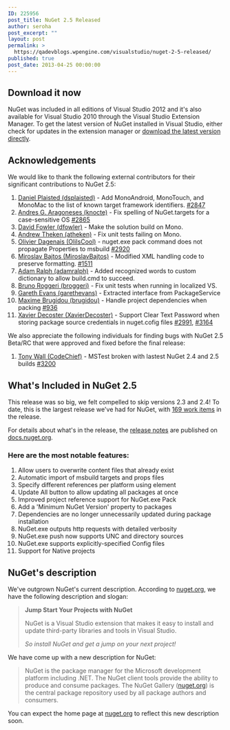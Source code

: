 ```yaml
---
ID: 225956
post_title: NuGet 2.5 Released
author: seroha
post_excerpt: ""
layout: post
permalink: >
  https://qadevblogs.wpengine.com/visualstudio/nuget-2-5-released/
published: true
post_date: 2013-04-25 00:00:00
---
```

## Download it now

NuGet was included in all editions of Visual Studio 2012 and it's also available for Visual Studio 2010 through the Visual Studio Extension Manager. To get the latest version of NuGet installed in Visual Studio, either check for updates in the extension manager or [download the latest version directly][1].

## Acknowledgements

We would like to thank the following external contributors for their significant contributions to NuGet 2.5:

1.  [Daniel Plaisted (dsplaisted)][2] - Add MonoAndroid, MonoTouch, and MonoMac to the list of known target framework identifiers. [#2847][3]
2.  [Andres G. Aragoneses (knocte)][4] - Fix spelling of NuGet.targets for a case-sensitive OS [#2865][5]
3.  [David Fowler (dfowler)][6] - Make the solution build on Mono.
4.  [Andrew Theken (atheken)][7] - Fix unit tests failing on Mono.
5.  [Olivier Dagenais (OliIsCool)][8] - nuget.exe pack command does not propagate Properties to msbuild [#2920][9]
6.  [Miroslav Bajtos (MiroslavBajtos)][10] - Modified XML handling code to preserve formatting. [#1511][11]
7.  [Adam Ralph (adamralph)][12] - Added recognized words to custom dictionary to allow build.cmd to succeed.
8.  [Bruno Roggeri (broggeri)][13] - Fix unit tests when running in localized VS.
9.  [Gareth Evans (garethevans)][14] - Extracted interface from PackageService
10. [Maxime Brugidou (brugidou)][15] - Handle project dependencies when packing [#936][16]
11. [Xavier Decoster (XavierDecoster)][17] - Support Clear Text Password when storing package source credentials in nuget.cofig files [#2991][18], [#3164][19]

We also appreciate the following individuals for finding bugs with NuGet 2.5 Beta/RC that were approved and fixed before the final release:

1.  [Tony Wall (CodeChief)][20] - MSTest broken with lastest NuGet 2.4 and 2.5 builds [#3200][21]

## What's Included in NuGet 2.5

This release was so big, we felt compelled to skip versions 2.3 and 2.4! To date, this is the largest release we've had for NuGet, with [169 work items][22] in the release.

For details about what's in the release, the [release notes][23] are published on [docs.nuget.org][24].

### Here are the most notable features:

1.  Allow users to overwrite content files that already exist
2.  Automatic import of msbuild targets and props files
3.  Specify different references per platform using element
4.  Update All button to allow updating all packages at once
5.  Improved project reference support for NuGet.exe Pack
6.  Add a 'Minimum NuGet Version' property to packages
7.  Dependencies are no longer unnecessarily updated during package installation
8.  NuGet.exe outputs http requests with detailed verbosity
9.  NuGet.exe push now supports UNC and directory sources
10. NuGet.exe supports explicitly-specified Config files
11. Support for Native projects

## NuGet's description

We've outgrown NuGet's current description. According to [nuget.org][25], we have the following description and slogan:

> **Jump Start Your Projects with NuGet**
> 
> NuGet is a Visual Studio extension that makes it easy to install and update third-party libraries and tools in Visual Studio.
> 
> *So install NuGet and get a jump on your next project!*

We have come up with a new description for NuGet:

> NuGet is the package manager for the Microsoft development platform including .NET. The NuGet client tools provide the ability to produce and consume packages. The NuGet Gallery ([nuget.org][25]) is the central package repository used by all package authors and consumers.

You can expect the home page at [nuget.org][25] to reflect this new description soon.

 [1]: http://visualstudiogallery.msdn.microsoft.com/27077b70-9dad-4c64-adcf-c7cf6bc9970c
 [2]: https://www.codeplex.com/site/users/view/dsplaisted
 [3]: https://nuget.codeplex.com/workitem/2847
 [4]: https://www.codeplex.com/site/users/view/knocte
 [5]: https://nuget.codeplex.com/workitem/2865
 [6]: https://www.codeplex.com/site/users/view/dfowler
 [7]: https://www.codeplex.com/site/users/view/atheken
 [8]: https://www.codeplex.com/site/users/view/OliIsCool
 [9]: https://nuget.codeplex.com/workitem/2920
 [10]: https://www.codeplex.com/site/users/view/MiroslavBajtos
 [11]: https://nuget.codeplex.com/workitem/1511
 [12]: https://www.codeplex.com/site/users/view/adamralph
 [13]: https://www.codeplex.com/site/users/view/broggeri
 [14]: https://www.codeplex.com/site/users/view/garethevans
 [15]: https://www.codeplex.com/site/users/view/brugidou
 [16]: https://nuget.codeplex.com/workitem/936
 [17]: https://www.codeplex.com/site/users/view/XavierDecoster
 [18]: https://nuget.codeplex.com/workitem/2991
 [19]: https://nuget.codeplex.com/workitem/3164
 [20]: https://www.codeplex.com/site/users/view/CodeChief
 [21]: https://nuget.codeplex.com/workitem/3200
 [22]: https://nuget.codeplex.com/workitem/list/advanced?release=NuGet%202.5&status=all
 [23]: http://docs.nuget.org/docs/release-notes/nuget-2.5
 [24]: http://docs.nuget.org
 [25]: http://nuget.org